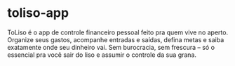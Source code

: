 # toliso-app
ToLiso é o app de controle financeiro pessoal feito pra quem vive no aperto. Organize seus gastos, acompanhe entradas e saídas, defina metas e saiba exatamente onde seu dinheiro vai. Sem burocracia, sem frescura – só o essencial pra você sair do liso e assumir o controle da sua grana.
